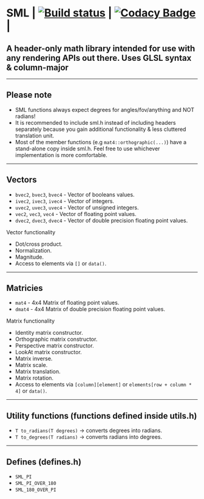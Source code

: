 # SML | [![Build status](https://ci.appveyor.com/api/projects/status/8k2haf6uy3st02c1?svg=true)](https://ci.appveyor.com/project/8infy/sml) | [![Codacy Badge](https://api.codacy.com/project/badge/Grade/2bec0a2cac70433eb3576a6b325b4441)](https://www.codacy.com/app/8infy/SML?utm_source=github.com&amp;utm_medium=referral&amp;utm_content=8infy/SML&amp;utm_campaign=Badge_Grade) |

## A header-only math library intended for use with any rendering APIs out there. Uses GLSL syntax & column-major
---
## Please note
-   SML functions always expect degrees for angles/fov/anything and NOT radians!
-   It is recommended to include sml.h instead of including headers separately because you gain additional functionality & less cluttered translation unit.  
-   Most of the member functions (e.g `mat4::orthographic(...)`) have a stand-alone copy inside sml.h. Feel free to use whichever implementation is more comfortable.
---
## Vectors
-   `bvec2`, `bvec3`, `bvec4` - Vector of booleans values.
-   `ivec2`, `ivec3`, `ivec4` - Vector of integers.
-   `uvec2`, `uvec3`, `uvec4` - Vector of unsigned integers.
-   `vec2`, `vec3`, `vec4` - Vector of floating point values.
-   `dvec2`, `dvec3`, `dvec4` - Vector of double precision floating point values.  

Vector functionality  
-   Dot/cross product.
-   Normalization.
-   Magnitude.
-   Access to elements via `[]` or `data()`.  
---
## Matricies
-   `mat4` - 4x4 Matrix of floating point values.
-   `dmat4` - 4x4 Matrix of double precision floating point values.    

Matrix functionality
-   Identity matrix constructor.
-   Orthographic matrix constructor.
-   Perspective matrix constructor.
-   LookAt matrix constructor.
-   Matrix inverse.
-   Matrix scale.
-   Matrix translation.
-   Matrix rotation.
-   Access to elements via `[column][element]` or `elements[row + column * 4]` or `data()`.    
---
## Utility functions (functions defined inside utils.h)  
-   `T to_radians(T degrees)` -> converts degrees into radians.
-   `T to_degrees(T radians)` -> converts radians into degrees.  
---  
## Defines (defines.h)  
-   `SML_PI`
-   `SML_PI_OVER_180`
-   `SML_180_OVER_PI`
